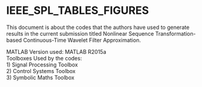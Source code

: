 # IEEE_SPL_TABLES_FIGURES
This document is about the codes that the authors have used to generate results in the current submission titled Nonlinear Sequence Transformation-based Continuous-Time Wavelet Filter Approximation.

MATLAB Version used: MATLAB R2015a <br />
Toolboxes Used by the codes:  <br />
    1) Signal Processing Toolbox  <br />
    2) Control Systems Toolbox  <br />
    3) Symbolic Maths Toolbox <br />
